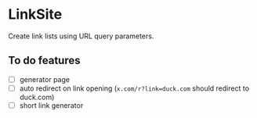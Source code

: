 # LinkSite

Create link lists using URL query parameters.


## To do features

- [ ] generator page
- [ ] auto redirect on link opening (`x.com/r?link=duck.com` should redirect to duck.com)
- [ ] short link generator
